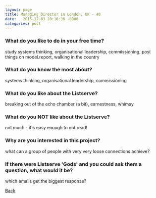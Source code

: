 ```yaml
---
layout: page
title: Managing Director in London, UK - 40
date:   2015-12-03 20:16:36 -0800
categories: post
---
```


### What do you like to do in your free time?
<p>study systems thinking, organisational leadership, commissioning, post things on model.report, walking in the country</p>

### What do you know the most about?
<p>systems thinking, organisational leadership, commissioning
</p>

### What do you like about the Listserve?
<p>breaking out of the echo chamber (a bit), earnestness, whimsy</p>

### What do you NOT like about the Listserve?
<p>not much - it's easy enough to not read!</p>

### Why are you interested in this project?
<p>what can a group of people with very very loose connections achieve?</p>

### If there were Listserve 'Gods' and you could ask them a question, what would it be?
<p>which emails get the biggest response?</p>

[Back][1]

[1]: /responders/all
